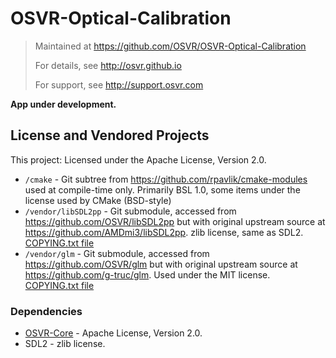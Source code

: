 # OSVR-Optical-Calibration
> Maintained at <https://github.com/OSVR/OSVR-Optical-Calibration>
>
> For details, see <http://osvr.github.io>
>
> For support, see <http://support.osvr.com>

**App under development.**

## License and Vendored Projects

This project: Licensed under the Apache License, Version 2.0.

- `/cmake` - Git subtree from <https://github.com/rpavlik/cmake-modules> used at compile-time only. Primarily BSL 1.0, some items under the license used by CMake (BSD-style)
- `/vendor/libSDL2pp` - Git submodule, accessed from <https://github.com/OSVR/libSDL2pp> but with original upstream source at <https://github.com/AMDmi3/libSDL2pp>. zlib license, same as SDL2. [COPYING.txt file](https://github.com/OSVR/libSDL2pp/blob/master/COPYING.txt)
- `/vendor/glm` - Git submodule, accessed from <https://github.com/OSVR/glm> but with original upstream source at <https://github.com/g-truc/glm>. Used under the MIT license. [COPYING.txt file](https://github.com/g-truc/glm/blob/master/copying.txt)

### Dependencies

- [OSVR-Core](https://github.com/OSVR/OSVR-Core) - Apache License, Version 2.0.
- SDL2 - zlib license.